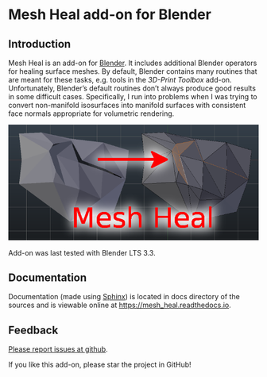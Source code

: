 # Mesh Heal add-on for Blender

## Introduction

Mesh Heal is an add-on for [Blender](https://www.blender.org/). It
includes additional Blender operators for healing surface meshes. By
default, Blender contains many routines that are meant for these
tasks, e.g. tools in the *3D-Print Toolbox* add-on.
Unfortunately, Blender’s default routines don’t always produce
good results in some difficult cases. Specifically, I run into
problems when I was trying to convert non-manifold isosurfaces into
manifold surfaces with consistent face normals appropriate for
volumetric rendering.

<p align="center">
<img src="docs/images/mesh_heal_title.png">
</p>

Add-on was last tested with Blender LTS 3.3.

## Documentation

Documentation (made using [Sphinx](https://www.sphinx-doc.org/en/master/))
is located in docs directory of the sources and is viewable online at
https://mesh_heal.readthedocs.io.

## Feedback

[Please report issues at github](https://github.com/tkeskita/mesh_heal/issues).

If you like this add-on, please star the project in GitHub!
